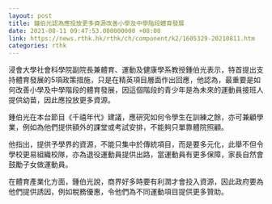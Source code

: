 ```yaml
---
layout: post
title: 鍾伯光認為應投放更多資源改善小學及中學階段體育發展
date: 2021-08-11 09:47:53.000000000 +08:00
link: https://news.rthk.hk/rthk/ch/component/k2/1605329-20210811.htm
categories: rthk
---
```


浸會大學社會科學院副院長兼體育、運動及健康學系教授鍾伯光表示，特首提出支持體育發展的5項政策措施，只是在精英項目層面作出回應，他認為，最重要是如何改善小學及中學階段的體育發展，因這個階段的青少年是為未來的運動員接班人提供幼苗，因此應投放更多資源。

鍾伯光在本台節目《千禧年代》建議，應研究如何令學生在訓練之餘，亦可兼顧學業，例如為他們提供額外的課堂或考試安排，不能夠只單靠體院照顧。

他指出，提供予學界的資源，不能只集中於傳統項目，而是要多元化，此舉不但令學校更易組織校隊，亦為退役運動員提供出路，當運動員有更多保障，家長自然會鼓勵子女做運動員。

在體育產業化方面，鍾伯光說，商界好多時要有利潤才會投入資源，因此政府要為他們提供誘因，例如稅務優惠，令他們為不同運動項目提供更多贊助。
